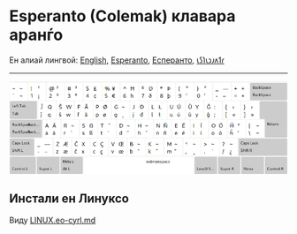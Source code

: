 # Esperanto \(Colemak\) клавара аранѓо

Ен алиай лингвой: [English](README.md), [Esperanto](README.eo.md), [Есперанто](README.eo-cyrl.md), [𐑧𐑕𐑐𐑧𐑮𐑨𐑵𐑑𐑩](README.eo-shaw.md)

---

![антаўригарду есперанта колемак](preview.png)

## Инстали ен Линуксо

Виду [LINUX.eo-cyrl.md](./LINUX.eo-cyrl.md)
